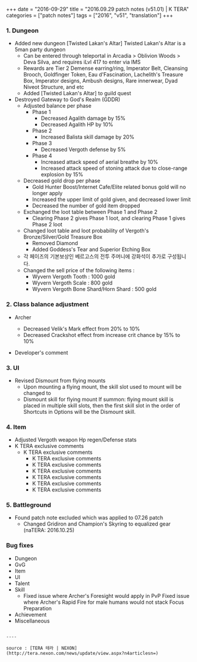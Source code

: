+++
date = "2016-09-29"
title = "2016.09.29 patch notes (v51.01) | K TERA"
categories = ["patch notes"]
tags = ["2016", "v51", "translation"]
+++

### 1. Dungeon
- Added new dungeon [Twisted Lakan's Altar] Twisted Lakan's Altar is a 5man party dungeon 
  - Can be entered through teleportal in Arcadia > Oblivion Woods > Deva Silva, and requires iLvl 417 to enter via IMS 
  - Rewards are Tier 2 Demense earring/ring, Imperator Belt, Cleansing Brooch, Goldfinger Token, Eau d'Fascination, Lachelith's Treasure Box, Imperator designs, Ambush designs, Rare innerwear, Dyad Niveot Structure, and etc 
  - Added [Twisted Lakan's Altar] to guild quest 
- Destroyed Gateway to God's Realm (GDDR) 
  - Adjusted balance per phase
    - Phase 1
      - Decreased Agalith damage by 15%
      - Decreased Agalith HP by 10%
    - Phase 2
      - Increased Balista skill damage by 20% 
    - Phase 3
      - Decreased Vergoth defense by 5%
    - Phase 4
      - Increased attack speed of aerial breathe by 10% 
      - Increased attack speed of stoning attack due to close-range explosion by 15%
  - Decreased gold drop per phase
    - Gold Hunter Boost/Internet Cafe/Elite related bonus gold will no longer apply
    - Increased the upper limit of gold given, and decreased lower limit 
    - Decreased the number of gold item dropped 
  - Exchanged the loot table between Phase 1 and Phase 2 
    - Clearing Phase 2 gives Phase 1 loot, and clearing Phase 1 gives Phase 2 loot 
  - Changed loot table and loot probability of Vergoth's Bronze/Silver/Gold Treasure Box 
    - Removed Diamond
    - Added Goddess's Tear and Superior Etching Box 
  - 각 페이즈의 기본보상인 베르고스의 전투 주머니에 강화석이 추가로 구성됩니다.
  - Changed the sell price of the following items :
    - Wyvern Vergoth Tooth : 1000 gold
    - Wyvern Vergoth Scale : 800 gold
    - Wyvern Vergoth Bone Shard/Horn Shard : 500 gold 

### 2. Class balance adjustment
- Archer
  - Decreased Velik's Mark effect from 20% to 10% 
  - Decreased Crackshot effect from increase crit chance by 15% to 10% 

- Developer's comment

### 3. UI
- Revised Dismount from flying mounts
  - Upon mounting a flying mount, the skill slot used to mount will be changed to 
  - Dismount skill for flying mount If summon: flying mount skill is placed in multiple skill slots, then the first skill slot in the order of Shortcuts in Options will be the Dismount skill.

### 4. Item
- Adjusted Vergoth weapon Hp regen/Defense stats
- K TERA exclusive comments
  - K TERA exclusive comments
    - K TERA exclusive comments
    - K TERA exclusive comments
    - K TERA exclusive comments
    - K TERA exclusive comments
    - K TERA exclusive comments
    - K TERA exclusive comments

### 5. Battleground
- Found patch note excluded which was applied to 07.26 patch
  - Changed Gridiron and Champion's Skyring to equalized gear (naTERA: 2016.10.25)

### Bug fixes
- Dungeon
- GvG
- Item
- UI
- Talent
- Skill
  - Fixed issue where Archer's Foresight would apply in PvP Fixed issue where Archer's Rapid Fire for male humans would not stack Focus Preparation
- Achievement
- Miscellaneous
```

----

source : [TERA 테라 | NEXON](http://tera.nexon.com/news/update/view.aspx?n4articlesn=)
